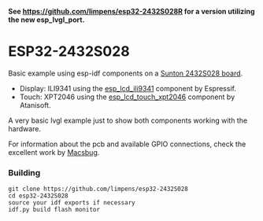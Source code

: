 **See https://github.com/limpens/esp32-2432S028R for a version utilizing the new esp_lvgl_port.**


# ESP32-2432S028

Basic example using esp-idf components on a [Sunton 2432S028 board](https://nl.aliexpress.com/item/1005004502250619.html).

- Display: ILI9341 using the [esp_lcd_ili9341](https://components.espressif.com/components/espressif/esp_lcd_ili9341) component by Espressif.
- Touch: XPT2046 using the [esp_lcd_touch_xpt2046](https://components.espressif.com/components/atanisoft/esp_lcd_touch_xpt2046) component by Atanisoft.

A very basic lvgl example just to show both components working with the hardware.

For information about the pcb and available GPIO connections, check the excellent work by [Macsbug](https://macsbug.wordpress.com/2022/08/17/esp32-2432s028/).

### Building
    git clone https://github.com/limpens/esp32-2432S028
    cd esp32-2432S028
    source your idf exports if necessary
    idf.py build flash monitor
